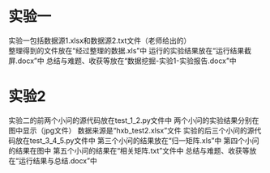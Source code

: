 # 实验一
  实验一包括数据源1.xlsx和数据源2.txt文件（老师给出的）  
  整理得到的文件放在“经过整理的数据.xls”中
  运行的实验结果放在“运行结果截屏.docx”中
  总结与难题、收获等放在“数据挖掘-实验1-实验报告.docx”中
  
  
# 实验2
  实验二的前两个小问的源代码放在test_1_2.py文件中
  两个小问的实验结果分别在图中显示（jpg文件）
  数据来源是“hxb_test2.xlsx”文件
  实验的后三个小问的源代码放在test_3_4_5.py文件中
  第三个小问的结果放在“归一矩阵.xls”中
  第四个小问的结果在图中
  第五个小问的结果在“相关矩阵.txt”文件中
  总结与难题、收获等放在“运行结果与总结.docx”中
